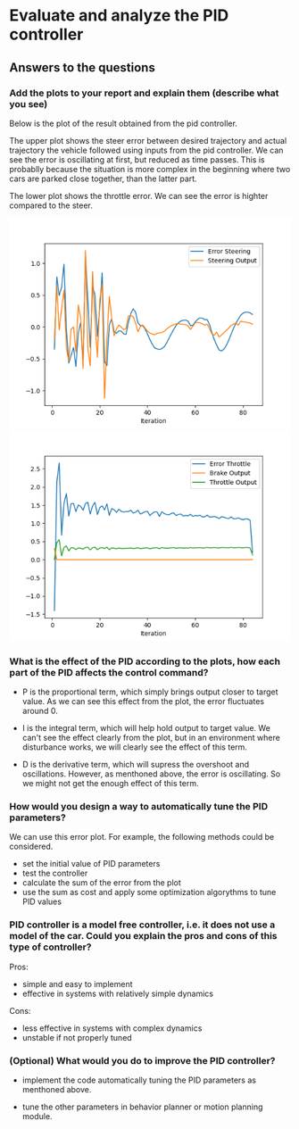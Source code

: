 # Evaluate and analyze the PID controller

## Answers to the questions

### Add the plots to your report and explain them (describe what you see)
Below is the plot of the result obtained from the pid controller.


The upper plot shows the steer error between desired trajectory and actual trajectory the vehicle followed using inputs from the pid controller. We can see the error is oscillating at first, but reduced as time passes. This is probablly because the situation is more complex in the beginning where two cars are parked close together, than the latter part.

The lower plot shows the throttle error. We can see the error is highter compared to the steer.

![plot steer](project/plot_steer.png)
![plot steer](project/plot_throttle.png)



### What is the effect of the PID according to the plots, how each part of the PID affects the control command?

- P is the proportional term, which simply brings output closer to target value. As we can see this effect from the plot, the error fluctuates around 0.

- I is the integral term, which will help hold output to target value. We can't see the effect clearly from the plot, but in an environment where disturbance works, we will clearly see the effect of this term.

- D is the derivative term, which will supress the overshoot and oscillations. However, as menthoned above, the error is oscillating. So we might not get the enough effect of this term.

### How would you design a way to automatically tune the PID parameters?

We can use this error plot. For example, the following methods could be considered.

- set the initial value of PID parameters
- test the controller
- calculate the sum of the error from the plot
- use the sum as cost and apply some optimization algorythms to tune PID values  


### PID controller is a model free controller, i.e. it does not use a model of the car. Could you explain the pros and cons of this type of controller?

Pros:

- simple and easy to implement
- effective in systems with relatively simple dynamics

Cons:

- less effective in systems with complex dynamics
- unstable if not properly tuned

### (Optional) What would you do to improve the PID controller?

- implement the code automatically tuning the PID parameters as menthoned above.

- tune the other parameters in behavior planner or motion planning module. 




